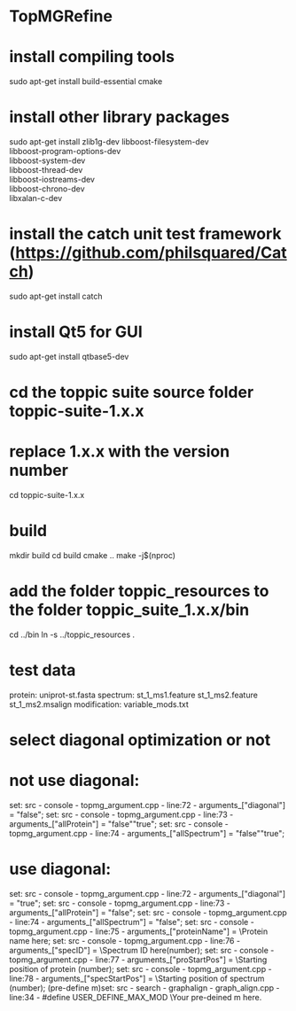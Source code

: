 # TopMGRefine

# install compiling tools
sudo apt-get install build-essential cmake

# install other library packages
sudo apt-get install zlib1g-dev libboost-filesystem-dev \
                     libboost-program-options-dev \
                     libboost-system-dev \
                     libboost-thread-dev \
                     libboost-iostreams-dev \
                     libboost-chrono-dev \
                     libxalan-c-dev

# install the catch unit test framework (https://github.com/philsquared/Catch)
sudo apt-get install catch

# install Qt5 for GUI
sudo apt-get install qtbase5-dev

# cd the toppic suite source folder toppic-suite-1.x.x
# replace 1.x.x with the version number
cd toppic-suite-1.x.x

# build 
mkdir build
cd build
cmake ..
make -j$(nproc)

# add the folder toppic_resources to the folder toppic_suite_1.x.x/bin
cd ../bin
ln -s ../toppic_resources .


# test data
protein: uniprot-st.fasta
spectrum: st_1_ms1.feature  st_1_ms2.feature  st_1_ms2.msalign
modification: variable_mods.txt

# select diagonal optimization or not
# not use diagonal: 
set: src - console - topmg_argument.cpp - line:72 - arguments_["diagonal"] = "false";
set: src - console - topmg_argument.cpp - line:73 - arguments_["allProtein"] = "false"\"true";
set: src - console - topmg_argument.cpp - line:74 - arguments_["allSpectrum"] = "false"\"true";

# use diagonal: 
set: src - console - topmg_argument.cpp - line:72 - arguments_["diagonal"] = "true";
set: src - console - topmg_argument.cpp - line:73 - arguments_["allProtein"] = "false";
set: src - console - topmg_argument.cpp - line:74 - arguments_["allSpectrum"] = "false";
set: src - console - topmg_argument.cpp - line:75 - arguments_["proteinName"] = \Protein name here;
set: src - console - topmg_argument.cpp - line:76 - arguments_["specID"] = \Spectrum ID here(number);
set: src - console - topmg_argument.cpp - line:77 - arguments_["proStartPos"] = \Starting position of protein (number);
set: src - console - topmg_argument.cpp - line:78 - arguments_["specStartPos"] = \Starting position of spectrum (number);
(pre-define m)set: src - search - graphalign - graph_align.cpp - line:34 - #define USER_DEFINE_MAX_MOD \Your pre-deined m here.

